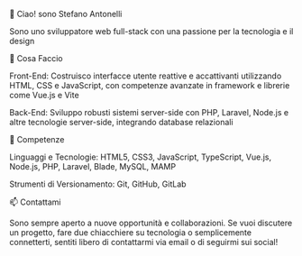 👋 Ciao! sono Stefano Antonelli

Sono uno sviluppatore web full-stack con una passione per la tecnologia e il design


🚀 Cosa Faccio

Front-End: Costruisco interfacce utente reattive e accattivanti utilizzando HTML, CSS e JavaScript, con competenze avanzate in framework e librerie come Vue.js e Vite

Back-End: Sviluppo robusti sistemi server-side con PHP, Laravel, Node.js e altre tecnologie server-side, integrando database relazionali

🔧 Competenze

Linguaggi e Tecnologie: HTML5, CSS3, JavaScript, TypeScript, Vue.js, Node.js, PHP, Laravel, Blade, MySQL, MAMP

Strumenti di Versionamento: Git, GitHub, GitLab

📫 Contattami

Sono sempre aperto a nuove opportunità e collaborazioni. Se vuoi discutere un progetto, fare due chiacchiere su tecnologia o semplicemente connetterti, sentiti libero di contattarmi via email o di seguirmi sui social!
<!---
StefanoAntonelli93/StefanoAntonelli93 is a ✨ special ✨ repository because its `README.md` (this file) appears on your GitHub profile.
You can click the Preview link to take a look at your changes.
--->
